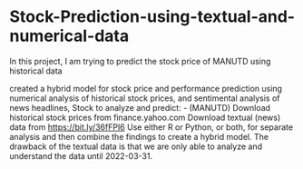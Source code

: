 # Stock-Prediction-using-textual-and-numerical-data
In this project, I am trying to predict the stock price of MANUTD using historical data 

created a hybrid model for stock price and performance prediction using numerical analysis of historical stock prices, and sentimental analysis of news headlines, Stock to analyze and predict: - (MANUTD) Download historical stock prices from finance.yahoo.com Download textual (news) data from https://bit.ly/36fFPI6 Use either R or Python, or both, for separate analysis and then combine the findings to create a hybrid model.
The drawback of the textual data is that we are only able to analyze and understand the data until 2022-03-31.


